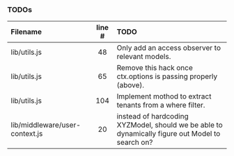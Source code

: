### TODOs
| Filename | line # | TODO
|:------|:------:|:------
| lib/utils.js | 48 | Only add an access observer to relevant models.
| lib/utils.js | 65 | Remove this hack once ctx.options is passing properly (above).
| lib/utils.js | 104 | Implement mothod to extract tenants from a where filter.
| lib/middleware/user-context.js | 20 | instead of hardcoding XYZModel, should we be able to dynamically figure out Model to search on?
